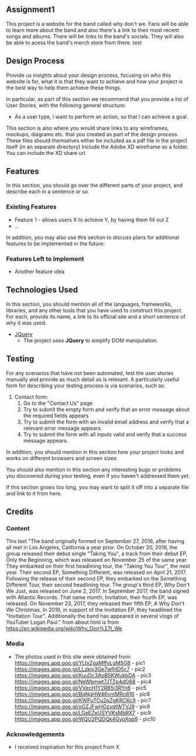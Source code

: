 ## Assignment1

This project is a website for the band called why don't we.
Fans will be able to learn more about the band and also there's a link to their most recent songs and albums.
There will be links to the band's socials.
They will also be able to acess the band's merch store from there.
test


## Design Process
 
Provide us insights about your design process, focusing on who this website is for, what it is that they want to achieve and how your project is the best way to help them achieve these things.

In particular, as part of this section we recommend that you provide a list of User Stories, with the following general structure:
- As a user type, I want to perform an action, so that I can achieve a goal.

This section is also where you would share links to any wireframes, mockups, diagrams etc. that you created as part of the design process. 
These files should themselves either be included as a pdf file in the project itself (in an separate directory)
Include the Adobe XD wireframe as a folder. You can include the XD share url. 

## Features

In this section, you should go over the different parts of your project, and describe each in a sentence or so.
 
### Existing Features
- Feature 1 - allows users X to achieve Y, by having them fill out Z
- ...

In addition, you may also use this section to discuss plans for additional features to be implemented in the future:

### Features Left to Implement
- Another feature idea

## Technologies Used

In this section, you should mention all of the languages, frameworks, libraries, and any other tools that you have used to construct this project. For each, provide its name, a link to its official site and a short sentence of why it was used.

- [JQuery](https://jquery.com)
    - The project uses **JQuery** to simplify DOM manipulation.


## Testing

For any scenarios that have not been automated, test the user stories manually and provide as much detail as is relevant. A particularly useful form for describing your testing process is via scenarios, such as:

1. Contact form:
    1. Go to the "Contact Us" page
    2. Try to submit the empty form and verify that an error message about the required fields appears
    3. Try to submit the form with an invalid email address and verify that a relevant error message appears
    4. Try to submit the form with all inputs valid and verify that a success message appears.

In addition, you should mention in this section how your project looks and works on different browsers and screen sizes.

You should also mention in this section any interesting bugs or problems you discovered during your testing, even if you haven't addressed them yet.

If this section grows too long, you may want to split it off into a separate file and link to it from here.

## Credits

### Content
 This text "The band originally formed on September 27, 2016, after having all met in Los Angeles, 
            California a year prior. On October 20, 2016, the group released their debut single 
            "Taking You", a track from their debut EP, Only the Beginning, which was released on 
            November 25 of the same year. They embarked on their first headlining tour, the "Taking You Tour", 
            the next year. Their second EP, Something Different, was released on April 21, 2017. Following 
            the release of their second EP, they embarked on the Something Different Tour, their second 
            headlining tour. The group's third EP, Why Don't We Just, was released on June 2, 2017. 
            In September 2017, the band signed with Atlantic Records. That same month, Invitation, 
            their fourth EP, was released. On November 23, 2017, they released their fifth EP, A Why Don't We 
            Christmas. In 2018, in support of the Invitation EP, they headlined the "Invitation Tour". 
            Additionally the band has appeared in several vlogs of YouTuber Logan Paul."
            from about.html is from https://en.wikipedia.org/wiki/Why_Don%27t_We
            

### Media
- The photos used in this site were obtained from:
https://images.app.goo.gl/YLtxZgaMffyLgM5G8 - pic1
https://images.app.goo.gl/LLzkiv3Ge7wfHD5c7 - pic2
https://images.app.goo.gl/KuuDc3ApB5KWukbDA - pic3
https://images.app.goo.gl/NeWbmwt7JTZp4dG68 - pic4
https://images.app.goo.gl/VVecH1Y2RB5i3RYn6 - pic5
https://images.app.goo.gl/BqNgHW46vntMRn816 - pic6
https://images.app.goo.gl/KWPuTCu2pZgKRCKc9 - pic7
https://images.app.goo.gl/oGZJFwHGzyqtWTVJ9 - pic8
https://images.app.goo.gl/LGeEZeUSYVKsMbRX7 - pic9
https://images.app.goo.gl/WQU2PQDQk4GypXqp9 - pic10

### Acknowledgements

- I received inspiration for this project from X
